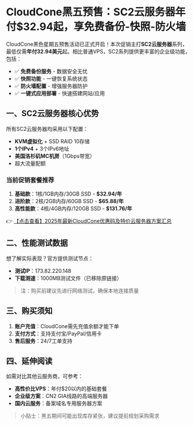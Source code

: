 # CloudCone黑五预售：SC2云服务器年付$32.94起，享免费备份-快照-防火墙

CloudCone黑色星期五预售活动已正式开启！本次促销主打**SC2云服务器**系列，最低仅需**年付32.94美元**起。相比普通VPS，SC2系列提供更丰富的企业级功能，包括：

- ✅ **免费备份服务** - 数据安全无忧
- ✅ **快照功能** - 一键恢复系统状态
- ✅ **防火墙配置** - 增强服务器防护
- ✅ **一键式应用部署** - 快速搭建网站/应用

## 一、SC2云服务器核心优势

所有SC2云服务器均采用以下配置：
- **KVM虚拟化** + SSD RAID 10存储
- **1个IPv4** + 3个IPv6地址
- **美国洛杉矶MC机房**（1Gbps带宽）
- 超大流量配额

### 当前促销套餐推荐
1. **基础款**：1核/1GB内存/30GB SSD - **$32.94/年**
2. **进阶款**：2核/2GB内存/60GB SSD - **$65.88/年**
3. **高性能款**：4核/4GB内存/120GB SSD - **$131.76/年**

👉 [【点击查看】2025年最新CloudCone优惠码及特价云服务器方案汇总](https://bit.ly/Cloudcone)

## 二、性能测试数据

想了解实际表现？官方提供测试节点：
- **测试IP**：173.82.220.148
- **下载测速**：1000MB测试文件（已移除原链接）

> 注：购买前建议先进行网络测试，确保本地连接质量

## 三、购买须知

1. **账户充值**：CloudCone需先充值余额才能下单
2. **支付方式**：支持支付宝/PayPal/信用卡
3. **售后服务**：24/7工单支持

## 四、延伸阅读

如需对比其他云服务商，可参考：
- **高性价比VPS**：年付$20以内的基础套餐
- **企业级方案**：CN2 GIA线路的高端服务器
- **国内云服务**：备案域名专用服务器方案

> 小贴士：黑五期间可能出现库存紧张，建议提前规划采购需求